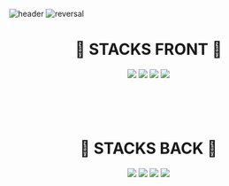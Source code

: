 ![header](https://capsule-render.vercel.app/api?type=Rect&text=WELCOME&color=gradient)
![reversal](https://capsule-render.vercel.app/api?type=rect&text=BACKEND&fontAlign=30&fontSize=30&desc=KTWEB%20PROFILE&descAlign=60&descAlignY=50&theme=radical)

<div align="center">
<h1>🌱 STACKS FRONT 🌱</h1>
<img src="https://img.shields.io/badge/html-E34F26?style=for-the-badge&logo=html5&logoColor=black"> <img src="https://img.shields.io/badge/css3-1572B6?style=for-the-badge&logo=css3&logoColor=black"> <img src="https://img.shields.io/badge/javascript-F7DF1E?style=for-the-badge&logo=javascript&logoColor=black"> <img src="https://img.shields.io/badge/jquery-0769AD?style=for-the-badge&logo=jquery&logoColor=black">
</div>


<br>
<br>
<br>
<br>
<div align="center">
<h1>🌱 STACKS BACK 🌱</h1>
<img src="https://img.shields.io/badge/JAVA-007396?style=flat-square&logo=JAVA&logoColor=white"> <img src="https://img.shields.io/badge/oracle-F80000?style=for-the-badge&logo=oracle&logoColor=black"> <img src="https://img.shields.io/badge/apachetomcat-F8DC75?style=for-the-badge&logo=apachetomcat&logoColor=black"> <img src="https://img.shields.io/badge/spring-6DB33F?style=for-the-badge&logo=spring&logoColor=black"> 

</div>
<!--
**ktweb5951/ktweb5951** is a ✨ _special_ ✨ repository because its `README.md` (this file) appears on your GitHub profile.

Here are some ideas to get you started:

- 🔭 I’m currently working on ...
- 🌱 I’m currently learning ...
- 👯 I’m looking to collaborate on ...
- 🤔 I’m looking for help with ...
- 💬 Ask me about ...
- 📫 How to reach me: ...
- 😄 Pronouns: ...
- ⚡ Fun fact: ...
-->

